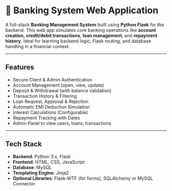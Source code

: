 # 🏦 Banking System Web Application

A full-stack **Banking Management System** built using **Python Flask** for the backend. This web app simulates core banking operations like **account creation**, **credit/debit transactions**, **loan management**, and **repayment history**. Ideal for learning backend logic, Flask routing, and database handling in a financial context.

---

## Features

- Secure Client & Admin Authentication
- Account Management (open, view, update)
- Deposit & Withdrawal (with balance validation)
- Transaction History & Filtering
- Loan Request, Approval & Rejection
- Automatic EMI Deduction Simulation
- Interest Calculations (Configurable)
- Repayment Tracking with Dates
- Admin Panel to view users, loans, transactions

---

## Tech Stack

- **Backend**: Python 3.x, Flask  
- **Frontend**: HTML, CSS, JavaScript  
- **Database**: MySQL  
- **Templating Engine**: Jinja2  
- **Optional Libraries**: Flask-WTF (for forms), SQLAlchemy or MySQL Connector
